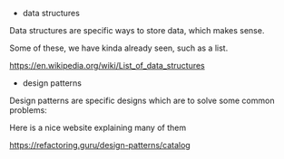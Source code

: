 - data structures

Data structures are specific ways to store data, which makes sense.

Some of these, we have kinda already seen, such as a list.

https://en.wikipedia.org/wiki/List_of_data_structures

- design patterns

Design patterns are specific designs which are to solve some common problems:

Here is a nice website explaining many of them

https://refactoring.guru/design-patterns/catalog

